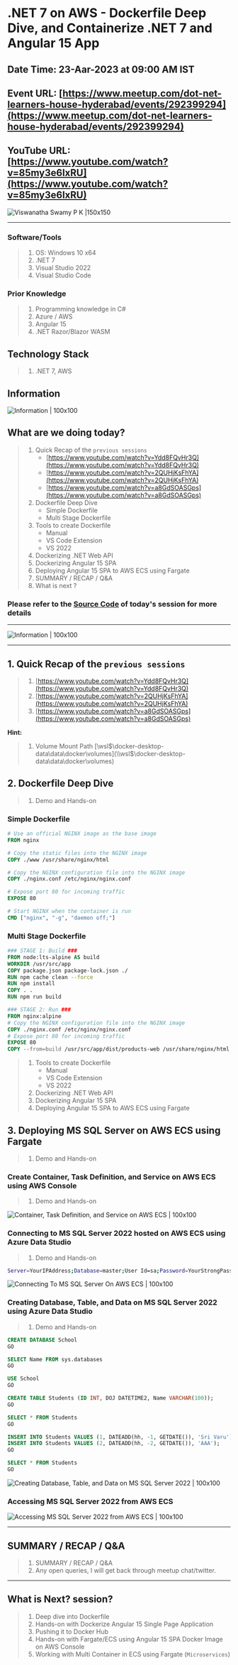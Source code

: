 # .NET 7 on AWS - Dockerfile Deep Dive, and Containerize .NET 7 and Angular 15 App

## Date Time: 23-Aar-2023 at 09:00 AM IST

## Event URL: [https://www.meetup.com/dot-net-learners-house-hyderabad/events/292399294](https://www.meetup.com/dot-net-learners-house-hyderabad/events/292399294)

## YouTube URL: [https://www.youtube.com/watch?v=85my3e6IxRU](https://www.youtube.com/watch?v=85my3e6IxRU)

![Viswanatha Swamy P K |150x150](./Documentation/Images/ViswanathaSwamyPK.PNG)

---

### Software/Tools

> 1. OS: Windows 10 x64
> 1. .NET 7
> 1. Visual Studio 2022
> 1. Visual Studio Code

### Prior Knowledge

> 1. Programming knowledge in C#
> 1. Azure / AWS
> 1. Angular 15
> 1. .NET Razor/Blazor WASM

## Technology Stack

> 1. .NET 7, AWS

## Information

![Information | 100x100](./Documentation/Images/Information.PNG)

## What are we doing today?

> 1. Quick Recap of the `previous sessions`
>    - [https://www.youtube.com/watch?v=Ydd8FQvHr3Q](https://www.youtube.com/watch?v=Ydd8FQvHr3Q)
>    - [https://www.youtube.com/watch?v=2QUHjKsFhYA](https://www.youtube.com/watch?v=2QUHjKsFhYA)
>    - [https://www.youtube.com/watch?v=a8GdSOASGps](https://www.youtube.com/watch?v=a8GdSOASGps)
> 1. Dockerfile Deep Dive
>    - Simple Dockerfile
>    - Multi Stage Dockerfile
> 1. Tools to create Dockerfile
>    - Manual
>    - VS Code Extension
>    - VS 2022
> 1. Dockerizing .NET Web API
> 1. Dockerizing Angular 15 SPA
> 1. Deploying Angular 15 SPA to AWS ECS using Fargate
> 1. SUMMARY / RECAP / Q&A
> 1. What is next ?

### Please refer to the [**Source Code**](https://github.com/vishipayyallore/speaker-series-2023/tree/main/dotnet-6-on-aws/Fargate_ECS_S4) of today's session for more details

---

![Information | 100x100](./Documentation/Images/SeatBelt.PNG)

---

## 1. Quick Recap of the `previous sessions`

> 1. [https://www.youtube.com/watch?v=Ydd8FQvHr3Q](https://www.youtube.com/watch?v=Ydd8FQvHr3Q)
> 1. [https://www.youtube.com/watch?v=2QUHjKsFhYA](https://www.youtube.com/watch?v=2QUHjKsFhYA)
> 1. [https://www.youtube.com/watch?v=a8GdSOASGps](https://www.youtube.com/watch?v=a8GdSOASGps)

**Hint:**

> 1. Volume Mount Path [\\wsl$\docker-desktop-data\data\docker\volumes](\\wsl$\docker-desktop-data\data\docker\volumes)

## 2. Dockerfile Deep Dive

> 1. Demo and Hands-on

### Simple Dockerfile

```dockerfile
# Use an official NGINX image as the base image
FROM nginx

# Copy the static files into the NGINX image
COPY ./www /usr/share/nginx/html

# Copy the NGINX configuration file into the NGINX image
COPY ./nginx.conf /etc/nginx/nginx.conf

# Expose port 80 for incoming traffic
EXPOSE 80

# Start NGINX when the container is run
CMD ["nginx", "-g", "daemon off;"]
```

### Multi Stage Dockerfile

```dockerfile
### STAGE 1: Build ###
FROM node:lts-alpine AS build
WORKDIR /usr/src/app
COPY package.json package-lock.json ./
RUN npm cache clean --force
RUN npm install
COPY . .
RUN npm run build

### STAGE 2: Run ###
FROM nginx:alpine
# Copy the NGINX configuration file into the NGINX image
COPY ./nginx.conf /etc/nginx/nginx.conf
# Expose port 80 for incoming traffic
EXPOSE 80
COPY --from=build /usr/src/app/dist/products-web /usr/share/nginx/html
```

> 1. Tools to create Dockerfile
>    - Manual
>    - VS Code Extension
>    - VS 2022
> 1. Dockerizing .NET Web API
> 1. Dockerizing Angular 15 SPA
> 1. Deploying Angular 15 SPA to AWS ECS using Fargate

## 3. Deploying MS SQL Server on AWS ECS using Fargate

> 1. Demo and Hands-on

### Create Container, Task Definition, and Service on AWS ECS using AWS Console

> 1. Demo and Hands-on

![Container, Task Definition, and Service on AWS ECS | 100x100](./Documentation/Images/AWS_ECS_Cluster.PNG)

### Connecting to MS SQL Server 2022 hosted on AWS ECS using Azure Data Studio

> 1. Demo and Hands-on

```bash
Server=YourIPAddress;Database=master;User Id=sa;Password=YourStrongPassword;Encrypt=True;TrustServerCertificate=True;
```

![Connecting To MS SQL Server On AWS ECS | 100x100](./Documentation/Images/ConnectingToMSSQLServerOn_AWS_ECS.PNG)

### Creating Database, Table, and Data on MS SQL Server 2022 using Azure Data Studio

> 1. Demo and Hands-on

```sql
CREATE DATABASE School
GO

SELECT Name FROM sys.databases
GO

USE School
GO

CREATE TABLE Students (ID INT, DOJ DATETIME2, Name VARCHAR(100));
GO

SELECT * FROM Students
GO

INSERT INTO Students VALUES (1, DATEADD(hh, -1, GETDATE()), 'Sri Varu');
INSERT INTO Students VALUES (2, DATEADD(hh, -2, GETDATE()), 'AAA');
GO

SELECT * FROM Students
GO
```

![Creating Database, Table, and Data on MS SQL Server 2022 | 100x100](./Documentation/Images/CreateDatabaseTableData_DataStudio.PNG)

### Accessing MS SQL Server 2022 from AWS ECS

![Accessing MS SQL Server 2022 from AWS ECS | 100x100](./Documentation/Images/MSSQLServer_2022_On_AWS_ECS.PNG)

---

## SUMMARY / RECAP / Q&A

> 1. SUMMARY / RECAP / Q&A
> 2. Any open queries, I will get back through meetup chat/twitter.

---

## What is Next? session?

> 1. Deep dive into Dockerfile
> 1. Hands-on with Dockerize Angular 15 Single Page Application
> 1. Pushing it to Docker Hub
> 1. Hands-on with Fargate/ECS using Angular 15 SPA Docker Image on AWS Console
> 1. Working with Multi Container in ECS using Fargate (`Microservices`)
